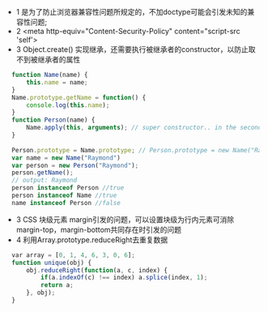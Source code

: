 - 1 <!doctype html>是为了防止浏览器兼容性问题所规定的，不加doctype可能会引发未知的兼容性问题;
- 2 <meta http-equiv="Content-Security-Policy" content="script-src 'self'>
- 3 Object.create() 实现继承，还需要执行被继承者的constructor，以防止取不到被继承者的属性
```javascript
  function Name(name) {
      this.name = name;
  }
  Name.prototype.getName = function() {
      console.log(this.name);
  }
  function Person(name) {
      Name.apply(this, arguments); // super constructor.. in the second way, should remove current line
  }
  
  Person.prototype = Name.prototype; // Person.prototype = new Name("Raymond");
  var name = new Name("Raymond")
  var person = new Person("Raymond");
  person.getName();
  // output: Raymond
  person instanceof Person //true
  person instanceof Name //true
  name instanceof Person //false
```
- 3 CSS 块级元素 margin引发的问题，可以设置块级为行内元素可消除margin-top，margin-bottom共同存在时引发的问题
- 4 利用Array.prototype.reduceRight去重复数据
```javascript
  var array = [0, 1, 4, 6, 3, 0, 6];
  function unique(obj) {
      obj.reduceRight(function(a, c, index) {
          if(a.indexOf(c) !== index) a.splice(index, 1);
          return a;
      }, obj);
  }
```
